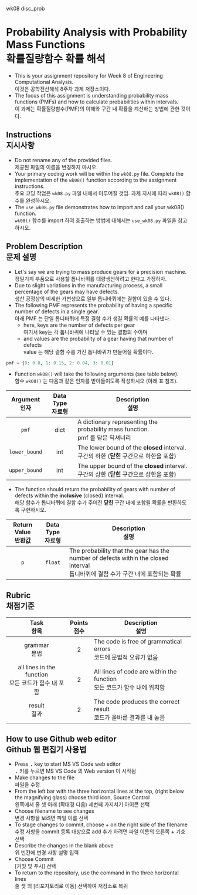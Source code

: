 wk08 disc_prob

# Probability Analysis with Probability Mass Functions<br>확률질량함수 확률 해석

* This is your assignment repository for Week 8 of Engineering Computational Analysis.<br>이것은 공학전산해석 8주차 과제 저장소이다.
* The focus of this assignment is understanding probability mass functions (PMFs) and how to calculate probabilities within intervals.<br>이 과제는 확률질량함수(PMF)의 이해와 구간 내 확률을 계산하는 방법에 관한 것이다.

## Instructions<br>지시사항

* Do not rename any of the provided files.<br>제공된 파일의 이름을 변경하지 마시오.
* Your primary coding work will be within the `wk08.py` file. Complete the implementation of the `wk08()` function according to the assignment instructions.<br>주요 코딩 작업은 `wk08.py` 파일 내에서 이루어질 것임. 과제 지시에 따라 `wk08()` 함수를 완성하시오.
* The `use_wk08.py` file demonstrates how to import and call your wk08() function.<br>`wk08()` 함수를 import 하여 호출하는 방법에 대해서는 `use_wk08.py` 파일을 참고하시오.

## Problem Description<br>문제 설명
* Let's say we are trying to mass produce gears for a precision machine.<br>정밀기계 부품으로 사용할 톱니바퀴를 대량생산하려고 한다고 가정하자.
* Due to slight variations in the manufacturing process, a small percentage of the gears may have defects.<br>생산 공정상의 미세한 가변성으로 일부 톱니바퀴에는 결함이 있을 수 있다.
* The following PMF represents the probability of having a specific number of defects in a single gear.<br>아래 PMF 는 단일 톱니바퀴에 특정 결함 수가 생길 확률의 예를 나타낸다.
    * here, keys are the number of defects per gear<br>여기서 key는 각 톱니바퀴에 나타날 수 있는 결함의 수이며
    * and values are the probability of a gear having that number of defects<br>value 는 해당 결함 수를 가진 톱니바퀴가 만들어질 확률이다.

``` python
pmf = {0: 0.8, 1: 0.15, 2: 0.04, 3: 0.01}
```
* Function `wk08()` will take the following arguments (see table below).<br>함수 `wk08()` 는 다음과 같은 인자를 받아들이도록 작성하시오 (아래 표 참조).

| Argument<br>인자 | Data Type<br>자료형 | Description<br>설명 
|:---:|:---:|---
| `pmf` | dict | A dictionary representing the probability mass function.<br>pmf 를 담은 딕셔너리
| `lower_bound` | int | The lower bound of the **closed** interval.<br>구간의 하한 (**닫힌** 구간으로 하한을 포함)
| `upper_bound` | int | The upper bound of the **closed** interval.<br>구간의 상한 (**닫힌** 구간으로 상한을 포함)

* The function should return the probability of gears with number of defects within the **inclusive** (closed) interval.<br>해당 함수가 톱니바퀴에 결함 수가 주어진 **닫힌** 구간 내에 포함될 확률을 반환하도록 구현하시오.

| Return Value<br>반환값 | Data Type<br>자료형 | Description<br>설명
|:---:|:---:|---|
| `p` | `float` | The probability that the gear has the number of defects within the closed interval <br>톱니바퀴에 결함 수가 구간 내에 포함되는 확률

## Rubric<br>채점기준

Task<br>항목 | Points<br>점수 | Description<br>설명
:---:|:---:|---
grammar<br>문법 | 2 | The code is free of grammatical errors<br>코드에 문법적 오류가 없음
all lines in the function<br>모든 코드가 함수 내 포함 | 2 | All lines of code are within the function<br>모든 코드가 함수 내에 위치함
result<br>결과 | 2 | The code produces the correct result<br>코드가 올바른 결과를 내 놓음

## How to use Github web editor<br>Github 웹 편집기 사용법
* Press <kbd>.</kbd> key to start MS VS Code web editor<br><kbd>.</kbd> 키를 누르면 MS VS Code 의 Web version 이 시작됨
* Make changes to the file<br>파일을 수정
* From the left bar with the three horizontal lines at the top, (right below the magnifying glass) choose third icon, Source Control<br>왼쪽에서 줄 셋 아래 (확대경 다음) 세번째 가지치기 아이콘 선택
* Choose filename to see changes<br>변경 사항을 보려면 파일 이름 선택
* To stage changes to commit, choose + on the right side of the filename <br>수정 사항을 commit 등록 대상으로 add 추가 하려면 파일 이름의 오른쪽 + 기호 선택
* Describe the changes in the blank above<br>위 빈칸에 변경 사항 설명 입력
* Choose Commit<br>[커밋 및 푸시] 선택
* To return to the repository, use the command in the three horizontal lines<br>줄 셋 의 [리포지토리로 이동] 선택하여 저장소로 복귀
